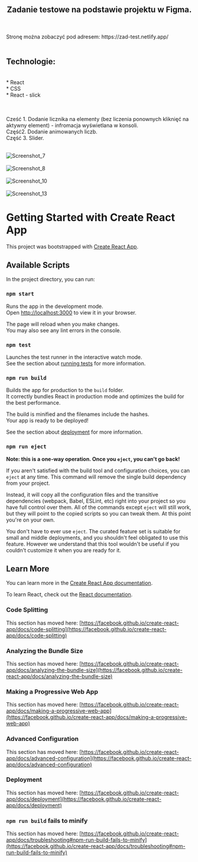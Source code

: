 <h2 align="center">Zadanie testowe na podstawie projektu w Figma.</h2>
<br />
<br />
Stronę można zobaczyć pod adresem: https://zad-test.netlify.app/
<br />
<br />
<h2 align="left"> Technologie: </h2>
<br />
* React
<br />
* CSS
<br />
* React - slick
<br />
<br />
<br />

Cześć 1. 
Dodanie licznika na elementy (bez liczenia ponownych kliknięć na aktywny element) - infromacja wyświetlana w konsoli. 
<br />
Część2. 
Dodanie animowanych liczb.
<br />
Część 3. 
Slider.
<br />
<br />


![Screenshot_7](https://user-images.githubusercontent.com/105555319/220163016-6610e926-d670-4eb0-813b-f91af7107c5c.jpg)
<br />
<br />
![Screenshot_8](https://user-images.githubusercontent.com/105555319/220163106-e83958cf-cc09-4957-88df-233a68ef9107.jpg)
<br />
<br />
![Screenshot_10](https://user-images.githubusercontent.com/105555319/220163199-c05e3b0c-a225-4b31-879c-c865019d8548.jpg)
<br />
<br />
![Screenshot_13](https://user-images.githubusercontent.com/105555319/220163541-6722f7a6-f0d6-4417-a852-a469281afaac.jpg)







# Getting Started with Create React App

This project was bootstrapped with [Create React App](https://github.com/facebook/create-react-app).

## Available Scripts

In the project directory, you can run:

### `npm start`

Runs the app in the development mode.\
Open [http://localhost:3000](http://localhost:3000) to view it in your browser.

The page will reload when you make changes.\
You may also see any lint errors in the console.

### `npm test`

Launches the test runner in the interactive watch mode.\
See the section about [running tests](https://facebook.github.io/create-react-app/docs/running-tests) for more information.

### `npm run build`

Builds the app for production to the `build` folder.\
It correctly bundles React in production mode and optimizes the build for the best performance.

The build is minified and the filenames include the hashes.\
Your app is ready to be deployed!

See the section about [deployment](https://facebook.github.io/create-react-app/docs/deployment) for more information.

### `npm run eject`

**Note: this is a one-way operation. Once you `eject`, you can't go back!**

If you aren't satisfied with the build tool and configuration choices, you can `eject` at any time. This command will remove the single build dependency from your project.

Instead, it will copy all the configuration files and the transitive dependencies (webpack, Babel, ESLint, etc) right into your project so you have full control over them. All of the commands except `eject` will still work, but they will point to the copied scripts so you can tweak them. At this point you're on your own.

You don't have to ever use `eject`. The curated feature set is suitable for small and middle deployments, and you shouldn't feel obligated to use this feature. However we understand that this tool wouldn't be useful if you couldn't customize it when you are ready for it.

## Learn More

You can learn more in the [Create React App documentation](https://facebook.github.io/create-react-app/docs/getting-started).

To learn React, check out the [React documentation](https://reactjs.org/).

### Code Splitting

This section has moved here: [https://facebook.github.io/create-react-app/docs/code-splitting](https://facebook.github.io/create-react-app/docs/code-splitting)

### Analyzing the Bundle Size

This section has moved here: [https://facebook.github.io/create-react-app/docs/analyzing-the-bundle-size](https://facebook.github.io/create-react-app/docs/analyzing-the-bundle-size)

### Making a Progressive Web App

This section has moved here: [https://facebook.github.io/create-react-app/docs/making-a-progressive-web-app](https://facebook.github.io/create-react-app/docs/making-a-progressive-web-app)

### Advanced Configuration

This section has moved here: [https://facebook.github.io/create-react-app/docs/advanced-configuration](https://facebook.github.io/create-react-app/docs/advanced-configuration)

### Deployment

This section has moved here: [https://facebook.github.io/create-react-app/docs/deployment](https://facebook.github.io/create-react-app/docs/deployment)

### `npm run build` fails to minify

This section has moved here: [https://facebook.github.io/create-react-app/docs/troubleshooting#npm-run-build-fails-to-minify](https://facebook.github.io/create-react-app/docs/troubleshooting#npm-run-build-fails-to-minify)
